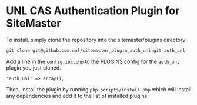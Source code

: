 UNL CAS Authentication Plugin for SiteMaster
==========================

To install, simply clone the repository into the sitemaster/plugins directory:

`git clone git@github.com:unl/sitemaster_plugin_auth_unl.git auth_unl`

Add a line in the `config.inc.php` to the PLUGINS config for the `auth_unl` plugin you just cloned.

`'auth_unl' => array(),`

Then, install the plugin by running `php scripts/install.php` which will install any dependencies and add
it to the list of installed plugins.

